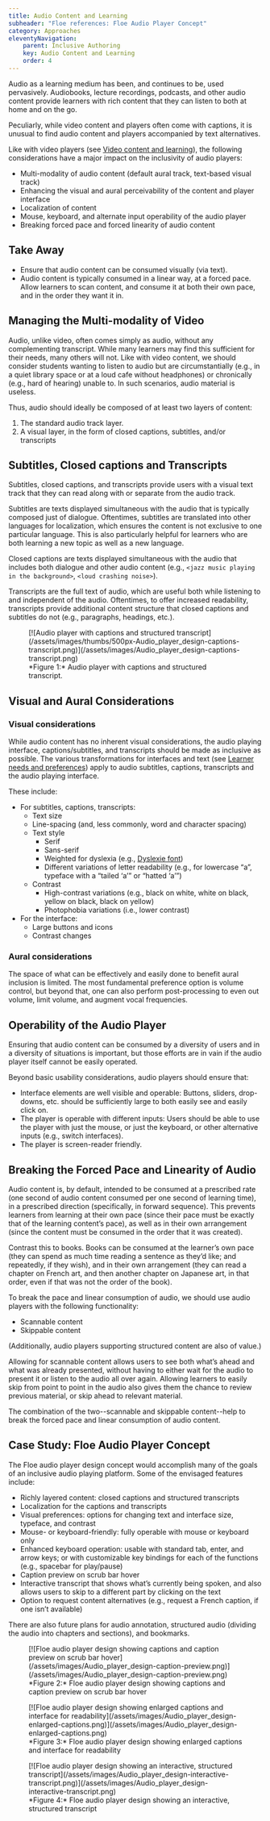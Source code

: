 ```yaml
---
title: Audio Content and Learning
subheader: "Floe references: Floe Audio Player Concept"
category: Approaches
eleventyNavigation:
    parent: Inclusive Authoring
    key: Audio Content and Learning
    order: 4
---
```


Audio as a learning medium has been, and continues to be, used pervasively. Audiobooks, lecture recordings, podcasts,
and other audio content provide learners with rich content that they can listen to both at home and on the go.

Peculiarly, while video content and players often come with captions, it is unusual to find audio content and players
accompanied by text alternatives.

Like with video players (see [Video content and learning](VideoContentAndLearning.html)), the following considerations
have a major impact on the inclusivity of audio players:

* Multi-modality of audio content (default aural track, text-based visual track)
* Enhancing the visual and aural perceivability of the content and player interface
* Localization of content
* Mouse, keyboard, and alternate input operability of the audio player
* Breaking forced pace and forced linearity of audio content

## Take Away

* Ensure that audio content can be consumed visually (via text).
* Audio content is typically consumed in a linear way, at a forced pace. Allow learners to scan content, and consume
it at both their own pace, and in the order they want it in.

## Managing the Multi-modality of Video

Audio, unlike video, often comes simply as audio, without any complementing transcript. While many learners may find
this sufficient for their needs, many others will not. Like with video content, we should consider students wanting to
listen to audio but are circumstantially (e.g., in a quiet library space or at a loud cafe without headphones) or
chronically (e.g., hard of hearing) unable to. In such scenarios, audio material is useless.

Thus, audio should ideally be composed of at least two layers of content:

1. The standard audio track layer.
2. A visual layer, in the form of closed captions, subtitles, and/or transcripts

## Subtitles, Closed captions and Transcripts

Subtitles, closed captions, and transcripts provide users with a visual text track that they can read along with or
separate from the audio track.

Subtitles are texts displayed simultaneous with the audio that is typically composed just of dialogue. Oftentimes,
subtitles are translated into other languages for localization, which ensures the content is not exclusive to one
particular language. This is also particularly helpful for learners who are both learning a new topic as well as a new
language.

Closed captions are texts displayed simultaneous with the audio that includes both dialogue and other audio content
(e.g., `<jazz music playing in the background>`, `<loud crashing noise>`).

Transcripts are the full text of audio, which are useful both while listening to and independent of the audio.
Oftentimes, to offer increased readability, transcripts provide additional content structure that closed captions and
subtitles do not (e.g., paragraphs, headings, etc.).

<figure>
[![Audio player with captions and structured transcript](/assets/images/thumbs/500px-Audio_player_design-captions-transcript.png)](/assets/images/Audio_player_design-captions-transcript.png)
<figcaption>
*Figure 1:* Audio player with captions and structured transcript.
</figcaption>
</figure>

## Visual and Aural Considerations

### Visual considerations

While audio content has no inherent visual considerations, the audio playing interface, captions/subtitles, and
transcripts should be made as inclusive as possible. The various transformations for interfaces and text
(see [Learner needs and preferences](MeetLearnerNeedsAndPreferences.html)) apply to audio subtitles, captions,
transcripts and the audio playing interface.

These include:

* For subtitles, captions, transcripts:
  * Text size
  * Line-spacing (and, less commonly, word and character spacing)
  * Text style
    * Serif
    * Sans-serif
    * Weighted for dyslexia (e.g., [Dyslexie font](http://www.dyslexiefont.com/en/dyslexia-font/))
    * Different variations of letter readability (e.g., for lowercase “a”, typeface with a “tailed ‘a’” or “hatted ‘a’”)
  * Contrast
    * High-contrast variations (e.g., black on white, white on black, yellow on black, black on yellow)
    * Photophobia variations (i.e., lower contrast)
* For the interface:
  * Large buttons and icons
  * Contrast changes

### Aural considerations

The space of what can be effectively and easily done to benefit aural inclusion is limited. The most fundamental
preference option is volume control, but beyond that, one can also perform post-processing to even out volume, limit
volume, and augment vocal frequencies.

## Operability of the Audio Player

Ensuring that audio content can be consumed by a diversity of users and in a diversity of situations is important, but
those efforts are in vain if the audio player itself cannot be easily operated.

Beyond basic usability considerations, audio players should ensure that:

* Interface elements are well visible and operable: Buttons, sliders, drop-downs, etc. should be sufficiently large to
both easily see and easily click on.
* The player is operable with different inputs: Users should be able to use the player with just the mouse, or just
the keyboard, or other alternative inputs (e.g., switch interfaces).
* The player is screen-reader friendly.

## Breaking the Forced Pace and Linearity of Audio

Audio content is, by default, intended to be consumed at a prescribed rate (one second of audio content consumed per
one second of learning time), in a prescribed direction (specifically, in forward sequence). This prevents learners
from learning at their own pace (since their pace must be exactly that of the learning content’s pace), as well as in
their own arrangement (since the content must be consumed in the order that it was created).

Contrast this to books. Books can be consumed at the learner’s own pace (they can spend as much time reading a
sentence as they’d like; and repeatedly, if they wish), and in their own arrangement (they can read a chapter on
French art, and then another chapter on Japanese art, in that order, even if that was not the order of the book).

To break the pace and linear consumption of audio, we should use audio players with the following functionality:

* Scannable content
* Skippable content

(Additionally, audio players supporting structured content are also of value.)

Allowing for scannable content allows users to see both what’s ahead and what was already presented, without having to
either wait for the audio to present it or listen to the audio all over again. Allowing learners to easily skip from
point to point in the audio also gives them the chance to review previous material, or skip ahead to relevant material.

The combination of the two--scannable and skippable content--help to break the forced pace and linear consumption of
audio content.

## Case Study: Floe Audio Player Concept

The Floe audio player design concept would accomplish many of the goals of an inclusive audio playing platform. Some
of the envisaged features include:

* Richly layered content: closed captions and structured transcripts
* Localization for the captions and transcripts
* Visual preferences: options for changing text and interface size, typeface, and contrast
* Mouse- or keyboard-friendly: fully operable with mouse or keyboard only
* Enhanced keyboard operation: usable with standard tab, enter, and arrow keys; or with customizable key bindings for
each of the functions (e.g., spacebar for play/pause)
* Caption preview on scrub bar hover
* Interactive transcript that shows what’s currently being spoken, and also allows users to skip to a different part
by clicking on the text
* Option to request content alternatives (e.g., request a French caption, if one isn’t available)

There are also future plans for audio annotation, structured audio (dividing the audio into chapters and sections),
and bookmarks.

<figure>
[![Floe audio player design showing captions and caption preview on scrub bar hover](/assets/images/Audio_player_design-caption-preview.png)](/assets/images/Audio_player_design-caption-preview.png)
<figcaption>
*Figure 2:* Floe audio player design showing captions and caption preview on scrub bar hover
</figcaption>
</figure>

<figure>
[![Floe audio player design showing enlarged captions and interface for readability](/assets/images/Audio_player_design-enlarged-captions.png)](/assets/images/Audio_player_design-enlarged-captions.png)
<figcaption>
*Figure 3:* Floe audio player design showing enlarged captions and interface for readability
</figcaption>
</figure>

<figure>
[![Floe audio player design showing an interactive, structured transcript](/assets/images/Audio_player_design-interactive-transcript.png)](/assets/images/Audio_player_design-interactive-transcript.png)
<figcaption>
*Figure 4:* Floe audio player design showing an interactive, structured transcript
</figcaption>
</figure>
